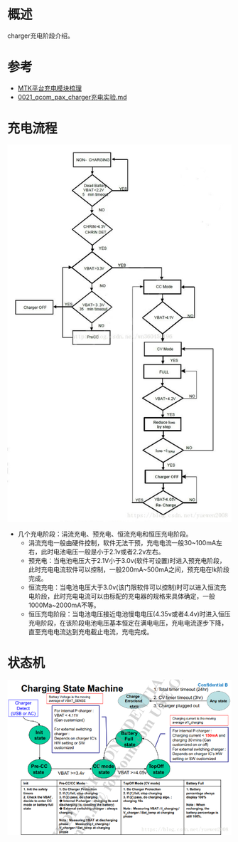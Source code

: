 # 概述

charger充电阶段介绍。

# 参考

* [MTK平台充电模块梳理](https://blog.csdn.net/yuewen2008/article/details/80899568)
* [0021_qcom_pax_charger充电实验.md](0021_qcom_pax_charger充电实验.md)

# 充电流程

![0022_0000.png](images/0022_0000.png)

* 几个充电阶段：涓流充电、预充电、恒流充电和恒压充电阶段。
  * 涓流充电一般由硬件控制，软件无法干预，充电电流一般30~100mA左右，此时电池电压一般是小于2.1v或者2.2v左右。
  * 预充电：当电池电压大于2.1V小于3.0v(软件可设置)时进入预充电阶段，此时充电电流软件可以控制，一般200mA~500mA之间，预充电在lk阶段完成。
  * 恒流充电：当电池电压大于3.0v(该门限软件可以控制)时可以进入恒流充电阶段，此时充电电流可以由标配的充电器的规格来具体确定，一般1000Ma~2000mA不等。
  * 恒压充电阶段：当电池电压接近电池慢电电压(4.35v或者4.4v)时进入恒压充电阶段，在该阶段电池电压基本恒定在满电电压，充电电流逐步下降，直至充电电流达到充电截止电流，充电完成。

# 状态机

![0022_0001.png](images/0022_0001.png)
